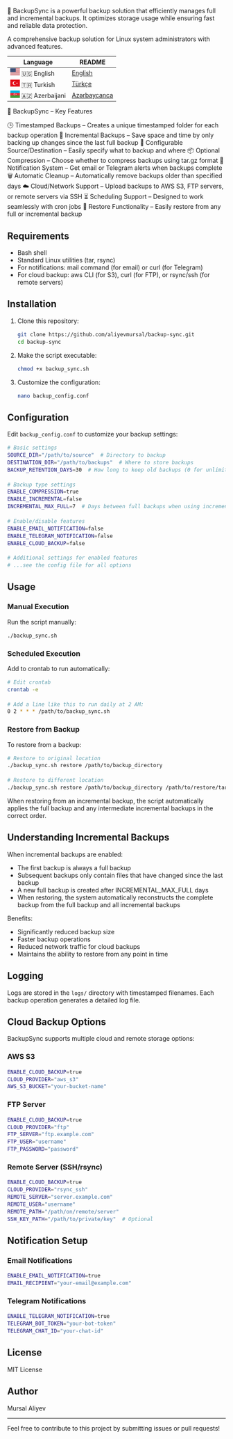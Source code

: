 🚀 BackupSync is a powerful backup solution that efficiently manages full and incremental backups. It optimizes storage usage while ensuring fast and reliable data protection.



A comprehensive backup solution for Linux system administrators with advanced features.

| Language | README |
| --- | --- |
| <img src="https://raw.githubusercontent.com/lipis/flag-icons/main/flags/4x3/us.svg" width="22"> 🇺🇸 English | [English](README.md) |
| <img src="https://raw.githubusercontent.com/lipis/flag-icons/main/flags/4x3/tr.svg" width="22"> 🇹🇷 Turkish | [Türkçe](README.tr.md) |
| <img src="https://raw.githubusercontent.com/lipis/flag-icons/main/flags/4x3/az.svg" width="22"> 🇦🇿 Azerbaijani | [Azərbaycanca](README.az.md) |

🚀 BackupSync – Key Features

🕒 Timestamped Backups – Creates a unique timestamped folder for each backup operation
🔄 Incremental Backups – Save space and time by only backing up changes since the last full backup
📂 Configurable Source/Destination – Easily specify what to backup and where
📦 Optional Compression – Choose whether to compress backups using tar.gz format
📢 Notification System – Get email or Telegram alerts when backups complete
🗑️ Automatic Cleanup – Automatically remove backups older than specified days
☁️ Cloud/Network Support – Upload backups to AWS S3, FTP servers, or remote servers via SSH
⏳ Scheduling Support – Designed to work seamlessly with cron jobs
🔄 Restore Functionality – Easily restore from any full or incremental backup

## Requirements

- Bash shell
- Standard Linux utilities (tar, rsync)
- For notifications: mail command (for email) or curl (for Telegram)
- For cloud backup: aws CLI (for S3), curl (for FTP), or rsync/ssh (for remote servers)

## Installation

1. Clone this repository:
   ```bash
   git clone https://github.com/aliyevmursal/backup-sync.git
   cd backup-sync
   ```

2. Make the script executable:
   ```bash
   chmod +x backup_sync.sh
   ```

3. Customize the configuration:
   ```bash
   nano backup_config.conf
   ```

## Configuration

Edit `backup_config.conf` to customize your backup settings:

```bash
# Basic settings
SOURCE_DIR="/path/to/source"  # Directory to backup
DESTINATION_DIR="/path/to/backups"  # Where to store backups
BACKUP_RETENTION_DAYS=30  # How long to keep old backups (0 for unlimited)

# Backup type settings
ENABLE_COMPRESSION=true
ENABLE_INCREMENTAL=false
INCREMENTAL_MAX_FULL=7  # Days between full backups when using incremental

# Enable/disable features
ENABLE_EMAIL_NOTIFICATION=false
ENABLE_TELEGRAM_NOTIFICATION=false
ENABLE_CLOUD_BACKUP=false

# Additional settings for enabled features
# ...see the config file for all options
```

## Usage

### Manual Execution

Run the script manually:

```bash
./backup_sync.sh
```

### Scheduled Execution

Add to crontab to run automatically:

```bash
# Edit crontab
crontab -e

# Add a line like this to run daily at 2 AM:
0 2 * * * /path/to/backup_sync.sh
```

### Restore from Backup

To restore from a backup:

```bash
# Restore to original location
./backup_sync.sh restore /path/to/backup_directory

# Restore to different location
./backup_sync.sh restore /path/to/backup_directory /path/to/restore/target
```

When restoring from an incremental backup, the script automatically applies the full backup and any intermediate incremental backups in the correct order.

## Understanding Incremental Backups

When incremental backups are enabled:
- The first backup is always a full backup
- Subsequent backups only contain files that have changed since the last backup
- A new full backup is created after INCREMENTAL_MAX_FULL days
- When restoring, the system automatically reconstructs the complete backup from the full backup and all incremental backups

Benefits:
- Significantly reduced backup size
- Faster backup operations
- Reduced network traffic for cloud backups
- Maintains the ability to restore from any point in time

## Logging

Logs are stored in the `logs/` directory with timestamped filenames. Each backup operation generates a detailed log file.

## Cloud Backup Options

BackupSync supports multiple cloud and remote storage options:

### AWS S3
```bash
ENABLE_CLOUD_BACKUP=true
CLOUD_PROVIDER="aws_s3"
AWS_S3_BUCKET="your-bucket-name"
```

### FTP Server
```bash
ENABLE_CLOUD_BACKUP=true
CLOUD_PROVIDER="ftp"
FTP_SERVER="ftp.example.com"
FTP_USER="username"
FTP_PASSWORD="password"
```

### Remote Server (SSH/rsync)
```bash
ENABLE_CLOUD_BACKUP=true
CLOUD_PROVIDER="rsync_ssh"
REMOTE_SERVER="server.example.com"
REMOTE_USER="username"
REMOTE_PATH="/path/on/remote/server"
SSH_KEY_PATH="/path/to/private/key"  # Optional
```

## Notification Setup

### Email Notifications
```bash
ENABLE_EMAIL_NOTIFICATION=true
EMAIL_RECIPIENT="your-email@example.com"
```

### Telegram Notifications
```bash
ENABLE_TELEGRAM_NOTIFICATION=true
TELEGRAM_BOT_TOKEN="your-bot-token"
TELEGRAM_CHAT_ID="your-chat-id"
```

## License

MIT License

## Author

Mursal Aliyev

---

Feel free to contribute to this project by submitting issues or pull requests!
